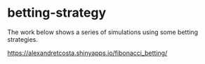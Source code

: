 # betting-strategy
The work below shows a series of simulations using some betting strategies.

https://alexandretcosta.shinyapps.io/fibonacci_betting/
